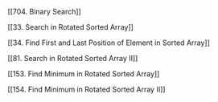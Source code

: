 [[704. Binary Search]]

[[33. Search in Rotated Sorted Array]]

[[34. Find First and Last Position of Element in Sorted Array]]

[[81. Search in Rotated Sorted Array II]]

[[153. Find Minimum in Rotated Sorted Array]]

[[154. Find Minimum in Rotated Sorted Array II]]


